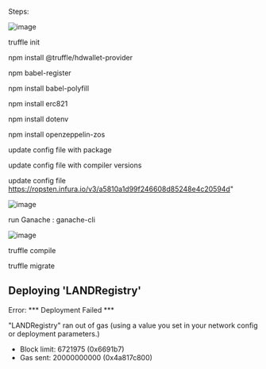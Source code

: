 
Steps:

![image](https://user-images.githubusercontent.com/90293555/152398534-893a90c7-9616-4aff-a644-5f30ed66f297.png)


truffle init

npm install @truffle/hdwallet-provider

npm babel-register

npm install babel-polyfill

npm install erc821


npm install dotenv


npm install openzeppelin-zos


update config file with package 


update config file with compiler versions


update config file https://ropsten.infura.io/v3/a5810a1d99f246608d85248e4c20594d"

![image](https://user-images.githubusercontent.com/90293555/152398583-3bd6db03-cff6-43d3-9eed-85d9798145b7.png)


run Ganache : ganache-cli

![image](https://user-images.githubusercontent.com/90293555/152398444-97e55f53-b410-4042-b9c2-da3fe9e30814.png)


truffle compile


truffle migrate 





 Deploying 'LANDRegistry'
   ------------------------

Error:  *** Deployment Failed ***

"LANDRegistry" ran out of gas (using a value you set in your network config or deployment parameters.)
   * Block limit:  6721975 (0x6691b7)
   * Gas sent:     20000000000 (0x4a817c800)
